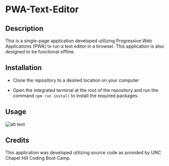 # PWA-Text-Editor

## Description

This is a single-page application developed utilizing Progressive Web Applications (PWA) to run a text editor in a browser.  This application is also designed to be functional offline.

## Installation

- Clone the repository to a desired location on your computer

- Open the integrated terminal at the root of the repository and run the command `npm run install` to install the required packages.

## Usage



![alt text](assets/images/screenshot.png)

## Credits

This application was developed utilizing source code as provided by UNC Chapel Hill Coding Boot Camp.

